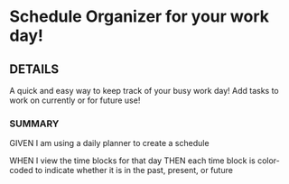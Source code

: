 # Schedule Organizer for your work day!

## DETAILS
A quick and easy way to keep track of your busy work day! Add tasks to work on currently or for future use!

### SUMMARY 
GIVEN I am using a daily planner to create a schedule
<!-- WHEN I open the planner
THEN the current day is displayed at the top of the calendar -->
<!-- WHEN I scroll down
THEN I am presented with time blocks for standard business hours -->
WHEN I view the time blocks for that day
THEN each time block is color-coded to indicate whether it is in the past, present, or future

